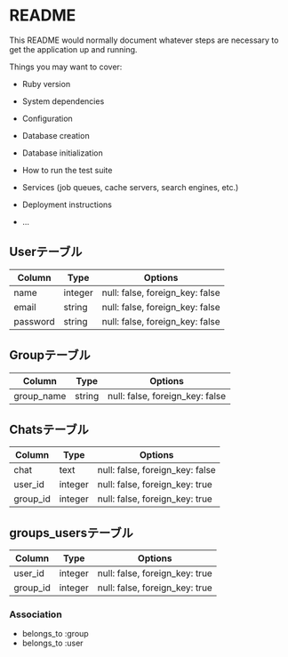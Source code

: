 # README

This README would normally document whatever steps are necessary to get the
application up and running.

Things you may want to cover:

* Ruby version

* System dependencies

* Configuration

* Database creation

* Database initialization

* How to run the test suite

* Services (job queues, cache servers, search engines, etc.)

* Deployment instructions

* ...


## Userテーブル
|Column|Type|Options|
|------|----|-------|
|name|integer|null: false, foreign_key: false|
|email|string|null: false, foreign_key: false|
|password|string|null: false, foreign_key: false|

## Groupテーブル
|Column|Type|Options|
|------|----|-------|
|group_name|string|null: false, foreign_key: false|

## Chatsテーブル
|Column|Type|Options|
|------|----|-------|
|chat|text|null: false, foreign_key: false|
|user_id|integer|null: false, foreign_key: true|
|group_id|integer|null: false, foreign_key: true|

## groups_usersテーブル

|Column|Type|Options|
|------|----|-------|
|user_id|integer|null: false, foreign_key: true|
|group_id|integer|null: false, foreign_key: true|

### Association
- belongs_to :group
- belongs_to :user
